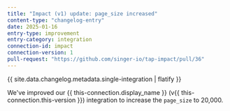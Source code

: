 ```yaml
---
title: "Impact (v1) update: page_size increased"
content-type: "changelog-entry"
date: 2025-01-16
entry-type: improvement
entry-category: integration
connection-id: impact
connection-version: 1
pull-request: "https://github.com/singer-io/tap-impact/pull/36"
---
```

{{ site.data.changelog.metadata.single-integration | flatify }}

We've improved our {{ this-connection.display_name }} (v{{ this-connection.this-version }}) integration to increase the `page_size` to 20,000.